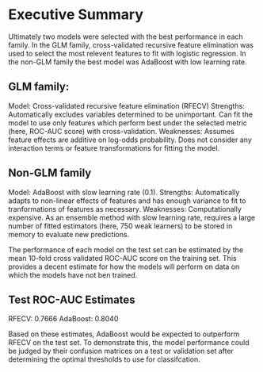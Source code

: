 # Executive Summary

Ultimately two models were selected with the best performance in each family. In the GLM family, cross-validated recursive feature elimination was used to select the most relevent features to fit with logistic regression. In the non-GLM family the best model was AdaBoost with low learning rate.

## GLM family:
Model: Cross-validated recursive feature elimination (RFECV)
Strengths: Automatically excludes variables determined to be unimportant. Can fit the model to use only features which perform best under the selected metric (here, ROC-AUC score) with cross-validation. 
Weaknesses: Assumes feature effects are additive on log-odds probability. Does not consider any interaction terms or feature transformations for fitting the model.

## Non-GLM family
Model: AdaBoost with slow learning rate (0.1).
Strengths: Automatically adapts to non-linear effects of features and has enough variance to fit to tranformations of features as necessary. 
Weaknesses: Computationally expensive. As an ensemble method with slow learning rate, requires a large number of fitted estimators (here, 750 weak learners) to be stored in memory to evaluate new predictions.

The performance of each model on the test set can be estimated by the mean 10-fold cross validated ROC-AUC score on the training set. This provides a decent estimate for how the models will perform on data on which the models have not ben trained.

## Test ROC-AUC Estimates
RFECV: 0.7666
AdaBoost: 0.8040

Based on these estimates, AdaBoost would be expected to outperform RFECV on the test set. To demonstrate this, the model performance could be judged by their confusion matrices on a test or validation set after determining the optimal thresholds to use for classifcation.